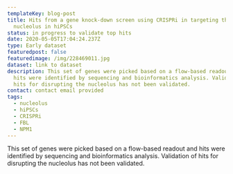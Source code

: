 ```yaml
---
templateKey: blog-post
title: Hits from a gene knock-down screen using CRISPRi in targeting the
  nucleolus in hiPSCs
status: in progress to validate top hits
date: 2020-05-05T17:04:24.237Z
type: Early dataset
featuredpost: false
featuredimage: /img/228469011.jpg
dataset: link to dataset
description: This set of genes were picked based on a flow-based readout and
  hits were identified by sequencing and bioinformatics analysis. Validation of
  hits for disrupting the nucleolus has not been validated.
contact: contact email provided
tags:
  - nucleolus
  - hiPSCs
  - CRISPRi
  - FBL
  - NPM1
---
```


This set of genes were picked based on a flow-based readout and hits were identified by sequencing and bioinformatics analysis. Validation of hits for disrupting the nucleolus has not been validated.
